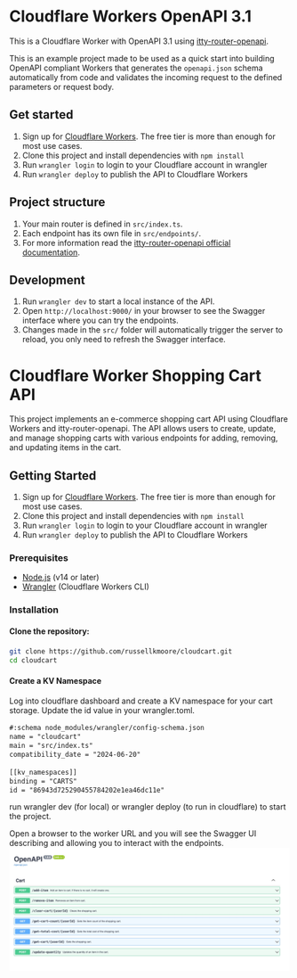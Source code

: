 # Cloudflare Workers OpenAPI 3.1

This is a Cloudflare Worker with OpenAPI 3.1 using [itty-router-openapi](https://github.com/cloudflare/itty-router-openapi).

This is an example project made to be used as a quick start into building OpenAPI compliant Workers that generates the
`openapi.json` schema automatically from code and validates the incoming request to the defined parameters or request body.

## Get started

1. Sign up for [Cloudflare Workers](https://workers.dev). The free tier is more than enough for most use cases.
2. Clone this project and install dependencies with `npm install`
3. Run `wrangler login` to login to your Cloudflare account in wrangler
4. Run `wrangler deploy` to publish the API to Cloudflare Workers

## Project structure

1. Your main router is defined in `src/index.ts`.
2. Each endpoint has its own file in `src/endpoints/`.
3. For more information read the [itty-router-openapi official documentation](https://cloudflare.github.io/itty-router-openapi/).

## Development

1. Run `wrangler dev` to start a local instance of the API.
2. Open `http://localhost:9000/` in your browser to see the Swagger interface where you can try the endpoints.
3. Changes made in the `src/` folder will automatically trigger the server to reload, you only need to refresh the Swagger interface.



# Cloudflare Worker Shopping Cart API

This project implements an e-commerce shopping cart API using Cloudflare Workers and itty-router-openapi. The API allows users to create, update, and manage shopping carts with various endpoints for adding, removing, and updating items in the cart.

## Getting Started
1. Sign up for [Cloudflare Workers](https://workers.dev). The free tier is more than enough for most use cases.
2. Clone this project and install dependencies with `npm install`
3. Run `wrangler login` to login to your Cloudflare account in wrangler
4. Run `wrangler deploy` to publish the API to Cloudflare Workers

### Prerequisites

- [Node.js](https://nodejs.org/) (v14 or later)
- [Wrangler](https://developers.cloudflare.com/workers/cli-wrangler/install-update) (Cloudflare Workers CLI)

### Installation

#### Clone the repository:

```bash
git clone https://github.com/russellkmoore/cloudcart.git
cd cloudcart
```

#### Create a KV Namespace
Log into cloudflare dashboard and create a KV namespace for your cart storage. Update the id value in your wrangler.toml.

```
#:schema node_modules/wrangler/config-schema.json
name = "cloudcart"
main = "src/index.ts"
compatibility_date = "2024-06-20"

[[kv_namespaces]]
binding = "CARTS"
id = "86943d725290455784202e1ea46dc11e"
```

run wrangler dev (for local) or wrangler deploy (to run in cloudflare) to start the project.

Open a browser to the worker URL and you will see the Swagger UI describing and allowing you to interact with the endpoints.
![Swagger UI](/screenshots/swagger.jpg "Swagger UI")
